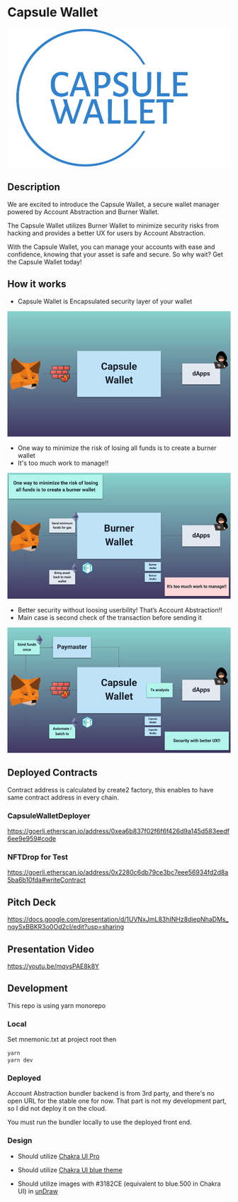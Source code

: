 # Capsule Wallet

!["logo"](./packages/app/public/img/logo.png)

## Description

We are excited to introduce the Capsule Wallet, a secure wallet manager powered by Account Abstraction and Burner Wallet.

The Capsule Wallet utilizes Burner Wallet to minimize security risks from hacking and provides a better UX for users by Account Abstraction.

With the Capsule Wallet, you can manage your accounts with ease and confidence, knowing that your asset is safe and secure. So why wait? Get the Capsule Wallet today!

## How it works

- Capsule Wallet is Encapsulated security layer of your wallet

!["concept"](./docs/concept.png)

- One way to minimize the risk of losing all funds is to create a burner wallet
- It's too much work to manage!!

!["burner-wallet"](./docs/burner-wallet.png)

- Better security without loosing userbility! That’s Account Abstraction!!
- Main case is second check of the transaction before sending it

!["account-abstraction"](./docs/account-abstraction.png)

## Deployed Contracts

Contract address is calculated by create2 factory, this enables to have same contract address in every chain.

### CapsuleWalletDeployer

https://goerli.etherscan.io/address/0xea6b837f02f6f6f426d9a145d583eedf6ee9e959#code

### NFTDrop for Test

https://goerli.etherscan.io/address/0x2280c6db79ce3bc7eee56934fd2d8a5ba6b10fda#writeContract

## Pitch Deck

https://docs.google.com/presentation/d/1UVNxJmL83hINHz8diepNhaDMs_nqySxBBKR3o0Od2cI/edit?usp=sharing

## Presentation Video

https://youtu.be/mqysPAE8k8Y

## Development

This repo is using yarn monorepo

### Local

Set mnemonic.txt at project root then

```
yarn
yarn dev
```

### Deployed

Account Abstraction bundler backend is from 3rd party, and there's no open URL for the stable one for now.
That part is not my development part, so I did not deploy it on the cloud.

You must run the bundler locally to use the deployed front end.

### Design

- Should utilize [Chakra UI Pro](https://pro.chakra-ui.com/)

- Should utilize [Chakra UI blue theme](https://chakra-ui.com/docs/styled-system/theme#blue)

- Should utilize images with #3182CE (equivalent to blue.500 in Chakra UI) in [unDraw](https://undraw.co/)

